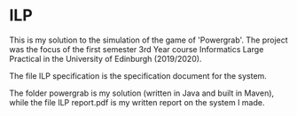 # ILP

This is my solution to the simulation of the game of 'Powergrab'. The project was the focus of the first semester 3rd Year course Informatics Large Practical in the University of Edinburgh (2019/2020).

The file ILP specification is the specification document for the system.

The folder powergrab is my solution (written in Java and built in Maven), while the file ILP report.pdf is my written report on the system I made.
